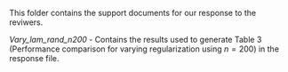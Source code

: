 This folder contains the support documents for our response to the reviwers.

*Vary_lam_rand_n200* - Contains the results used to generate Table 3 (Performance comparison for varying regularization using $n=200$) in the response file.
